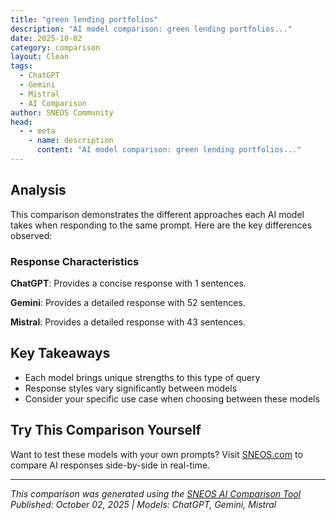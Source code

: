 ```yaml
---
title: "green lending portfolios"
description: "AI model comparison: green lending portfolios..."
date: 2025-10-02
category: comparison
layout: Clean
tags:
  - ChatGPT
  - Gemini
  - Mistral
  - AI Comparison
author: SNEOS Community
head:
  - - meta
    - name: description
      content: "AI model comparison: green lending portfolios..."
---
```


<ChatComparison
  title="green lending portfolios"
  prompt="green lending portfolios"
  :responses='{
    "ChatGPT": "Green lending portfolios refer to financial portfolios that specifically focus on financing environmentally sustainable projects and initiatives. These portfolios are part of a broader trend toward sustainable finance and investment, where financial institutions allocate resources toward projects that have positive environmental impacts. Here are some key aspects of green lending portfolios:\n\n### 1. **Types of Projects Funded**\n   - **Renewable Energy**: Financing solar, wind, hydro, and geothermal projects.\n   - **Energy Efficiency**: Supporting upgrades and improvements in buildings and infrastructure to reduce energy consumption.\n   - **Sustainable Agriculture**: Funding projects that promote organic farming, agroforestry, and sustainable land management.\n   - **Green Transportation**: Financing electric vehicles (EVs), sustainable public transportation initiatives, and infrastructure for nonmotorized transport.\n   - **Water Conservation**: Projects aimed at improving water efficiency and management, such as irrigation for sustainable farming.\n   - **Waste Management**: Initiatives to reduce waste, increase recycling rates, and support circular economy practices.\n\n### 2. **Financing Instruments**\n   - **Green Loans**: Loans provided specifically for the purpose of financing green projects.\n   - **Green Bonds**: Debt securities issued to raise funds for green projects.\n   - **Equity Financing**: Investment in companies or projects focused on sustainability.\n   - **Sustainability-Linked Loans**: Loans where the interest rate is linked to the borrower&#x27;s sustainability performance.\n\n### 3. **Standards and Certification**\n   - **Green Loan Principles**: Guidelines that ensure transparency and reporting in the green loan market.\n   - **Climate Bonds Initiative**: Standards for labeling bonds as \"green\" to ensure they meet environmental goals.\n   - **Third-party Certification**: Organizations that certify projects and investments as genuinely sustainable.\n\n### 4. **Impact Measurement**\n   - Assessing the environmental impact of the funded projects is crucial. Metrics may include CO2 emissions reduced, energy saved, or water conserved.\n   - Reporting on the measurable impact helps build trust and attracts more investors and borrowers to green lending.\n\n### 5. **Market Trends**\n   - An increasing number of financial institutions are integrating environmental, social, and governance (ESG) criteria into their lending decisions.\n   - Growth in demand for green financing, driven by both consumer demand and regulatory changes.\n   - Initiatives from governments and international organizations to encourage green finance, including incentives and tax breaks for sustainable investments.\n\n### 6. **Risks and Challenges**\n   - **Regulatory Risk**: Changes in regulations can impact the viability of green projects.\n   - **Market Risk**: The performance of green projects can be influenced by market dynamics and technological changes.\n   - **Reputational Risk**: Mislabeling projects as green or not achieving promised environmental outcomes can harm reputations.\n\n### Conclusion\nGreen lending portfolios represent a critical component of the transition toward a more sustainable economy. By directing capital toward projects that benefit the environment, financial institutions not only help meet regulatory and societal expectations but can also tap into new market opportunities and enhance long-term financial resilience.",
    "Gemini": "Green lending portfolios are financial strategies where banks and financial institutions prioritize and actively promote loans and investments that support environmentally sustainable projects and activities. This goes beyond simply avoiding environmentally harmful projects; it proactively seeks opportunities to finance initiatives that contribute to positive environmental outcomes.\n\nHere\u0027s a breakdown of key aspects of green lending portfolios:\n\n**What is Included in a Green Lending Portfolio?**\n\n*   **Renewable Energy Projects:** Financing solar, wind, hydro, geothermal, and other renewable energy generation facilities.\n*   **Energy Efficiency Initiatives:** Loans for building retrofits, energy-efficient equipment, and other projects that reduce energy consumption.\n*   **Sustainable Agriculture:** Investments in farming practices that promote soil health, water conservation, and reduced use of pesticides and fertilizers.\n*   **Green Buildings:** Financing for the construction and renovation of buildings that meet recognized green building standards (e.g., LEED, BREEAM).\n*   **Sustainable Transportation:** Loans for electric vehicles, public transportation projects, and other initiatives that reduce greenhouse gas emissions from transportation.\n*   **Water Conservation and Management:** Investments in water infrastructure, irrigation improvements, and other projects that conserve water resources.\n*   **Waste Management and Recycling:** Financing for recycling facilities, waste-to-energy projects, and other initiatives that reduce waste and promote circular economy principles.\n*   **Climate Change Adaptation:** Projects designed to help communities and businesses adapt to the impacts of climate change, such as sea-level rise, extreme weather events, and water scarcity.\n*   **Conservation and Biodiversity:** Investments in protecting natural habitats, endangered species, and ecosystem services.\n\n**Benefits of Green Lending Portfolios:**\n\n*   **Environmental Impact:** Direct contribution to mitigating climate change, reducing pollution, conserving natural resources, and promoting biodiversity.\n*   **Financial Performance:**  Can generate competitive returns, especially as green technologies become more cost-effective and demand for sustainable products and services grows.  It helps manage risks associated with climate change regulations and stranded assets (assets that become obsolete due to environmental regulations or technological advancements).\n*   **Reputational Benefits:** Enhances the financial institution\u0027s reputation and brand image, attracting socially conscious customers and investors.\n*   **Risk Management:**  Reduces exposure to environmental risks, such as regulatory changes, environmental liabilities, and supply chain disruptions.\n*   **Market Opportunity:**  Taps into the growing market for sustainable products and services.  Attracts investment from ESG-focused funds and investors.\n*   **Economic Development:** Supports the growth of green industries and creates new jobs in the clean energy sector.\n\n**Challenges and Considerations:**\n\n*   **Defining \u0022Green\u0022:**  Developing clear and consistent criteria for what qualifies as a green loan or investment.  This is often addressed through green taxonomies and sustainability standards.\n*   **Data and Measurement:**  Collecting and analyzing data to track the environmental impact of green loans and investments.  Requires robust reporting and verification mechanisms.\n*   **Greenwashing:**  Avoiding the misrepresentation of loans or investments as \u0022green\u0022 when they do not meet rigorous environmental standards.  Due diligence and transparency are essential.\n*   **Risk Assessment:**  Properly assessing the risks associated with green projects, including technological risks, regulatory risks, and market risks.\n*   **Capacity Building:**  Developing the internal expertise and resources needed to manage green lending portfolios effectively.  This includes training staff on sustainability principles and environmental risk management.\n*   **Market Demand:**  Ensuring sufficient demand for green loans and investments to justify the development of a green lending portfolio.\n*   **Standardization:**  Lack of standardized definitions and reporting frameworks can make it difficult to compare green loans and investments across different institutions.\n*   **Cost:** The cost of implementing and managing a green lending portfolio may be higher than traditional lending due to the need for specialized expertise and data collection.\n\n**How Financial Institutions Develop Green Lending Portfolios:**\n\n*   **Setting Targets:**  Establishing clear targets for the percentage of loans and investments that will be allocated to green projects.\n*   **Developing Green Loan Products:**  Creating specialized loan products tailored to the needs of green projects, such as green mortgages, green auto loans, and green business loans.\n*   **Integrating ESG Factors:**  Integrating environmental, social, and governance (ESG) factors into the credit risk assessment process.\n*   **Training Staff:**  Providing training to loan officers and other staff on sustainability principles and green lending practices.\n*   **Reporting and Transparency:**  Publishing regular reports on the performance of the green lending portfolio, including data on environmental impact and financial returns.\n*   **Collaboration:** Partnering with other financial institutions, governments, and non-profit organizations to promote green lending.\n*   **Due Diligence:**  Conducting thorough due diligence on potential green projects to ensure that they meet environmental standards and have a positive impact.\n*   **Monitoring and Evaluation:**  Regularly monitoring the performance of green loans and investments to ensure that they are achieving their environmental goals.\n\n**Trends in Green Lending:**\n\n*   **Growing Demand:**  Increasing demand from investors, customers, and regulators for sustainable financial products.\n*   **Green Bonds:**  Growing use of green bonds to finance green projects.\n*   **ESG Integration:**  Increasing integration of ESG factors into mainstream lending practices.\n*   **Carbon Neutrality Goals:**  Growing number of financial institutions setting carbon neutrality goals and developing green lending portfolios to help achieve those goals.\n*   **Sustainable Finance Taxonomies:**  Development of standardized sustainable finance taxonomies to provide clear definitions of what constitutes a green investment. (e.g., The EU taxonomy).\n\n**In conclusion, green lending portfolios are an increasingly important tool for promoting environmental sustainability and driving the transition to a low-carbon economy. By prioritizing loans and investments that support green projects, financial institutions can play a significant role in addressing climate change and other environmental challenges while also generating positive financial returns and enhancing their reputation.**\n",
    "Mistral": "Green lending portfolios refer to financial investments that prioritize environmental sustainability and support projects or companies that contribute to a greener economy. These portfolios are designed to promote environmentally friendly practices, reduce carbon emissions, and foster sustainable development. Here are some key aspects of green lending portfolios:\n\n### 1. **Types of Green Lending**\n   - **Renewable Energy Projects:** Financing for wind farms, solar panels, hydroelectric plants, and other renewable energy sources.\n   - **Energy Efficiency:** Loans for projects that improve energy efficiency in buildings, industrial processes, and transportation.\n   - **Sustainable Agriculture:** Funding for agricultural practices that reduce environmental impact, such as organic farming and regenerative agriculture.\n   - **Green Buildings:** Financing for the construction or renovation of buildings that meet green building standards, such as LEED certification.\n   - **Waste Management:** Investments in recycling facilities, waste-to-energy projects, and other waste management solutions.\n   - **Clean Technology:** Support for companies developing technologies that reduce environmental impact, such as electric vehicles and battery storage.\n\n### 2. **Benefits of Green Lending Portfolios**\n   - **Environmental Impact:** By supporting green projects, these portfolios help reduce greenhouse gas emissions, conserve natural resources, and mitigate climate change.\n   - **Financial Returns:** Green investments can offer competitive financial returns, especially as demand for sustainable products and services grows.\n   - **Regulatory Compliance:** Many governments are implementing regulations that favor green initiatives, making green lending a strategic choice for compliance.\n   - **Reputation and Brand Value:** Companies and financial institutions that invest in green projects can enhance their reputation and brand value by demonstrating a commitment to sustainability.\n\n### 3. **Risks and Challenges**\n   - **Market Risks:** Green technologies and projects may face market risks, such as fluctuations in commodity prices or changes in regulatory policies.\n   - **Technological Risks:** New technologies may not perform as expected, leading to financial losses.\n   - **Operational Risks:** Green projects may face operational challenges, such as supply chain disruptions or labor issues.\n   - **Financial Risks:** Green investments may have higher upfront costs and longer payback periods compared to traditional investments.\n\n### 4. **Evaluation Criteria**\n   - **Environmental Impact Assessment:** Evaluating the potential environmental benefits of the project or company.\n   - **Financial Viability:** Assessing the financial health and sustainability of the project or company.\n   - **Social Impact:** Considering the social benefits and potential negative impacts on communities.\n   - **Governance and Compliance:** Ensuring that the project or company adheres to environmental regulations and best practices.\n\n### 5. **Green Bonds**\n   - **Definition:** Green bonds are fixed-income instruments specifically earmarked to be used for climate and environmental projects.\n   - **Use of Proceeds:** The funds raised from green bonds are used for projects that have positive environmental benefits, such as renewable energy, energy efficiency, and sustainable land use.\n   - **Certification:** Green bonds often come with certifications from third-party organizations to ensure that the funds are used for legitimate green projects.\n\n### 6. **Sustainable Finance Frameworks**\n   - **Equator Principles:** A risk management framework adopted by financial institutions for determining, assessing, and managing environmental and social risk in projects.\n   - **Green Loan Principles:** A set of guidelines developed by the Loan Market Association (LMA) and the Asia Pacific Loan Market Association (APLMA) to promote the development and integrity of the green loan market.\n   - **Task Force on Climate-related Financial Disclosures (TCFD):** A framework for companies and financial institutions to disclose information on climate-related risks and opportunities.\n\n### 7. **Case Studies**\n   - **Example 1:** A bank finances a wind farm project, providing loans for the construction and operation of wind turbines. The project reduces carbon emissions and generates renewable energy.\n   - **Example 2:** A financial institution invests in a company developing electric vehicle charging infrastructure, supporting the transition to cleaner transportation.\n\n### 8. **Future Trends**\n   - **Increased Regulation:** Expectations for more stringent environmental regulations and reporting requirements.\n   - **Technological Innovation:** Advances in green technologies that improve efficiency and reduce costs.\n   - **Consumer Demand:** Growing consumer preference for sustainable products and services.\n   - **Investor Interest:** Increasing interest from institutional investors in green lending portfolios.\n\nGreen lending portfolios are becoming increasingly important as the world transitions towards a more sustainable future. They offer a way for financial institutions to align their investments with environmental goals while still achieving financial returns."
  }'
  published-date="09:31"
/>

## Analysis

This comparison demonstrates the different approaches each AI model takes when responding to the same prompt. Here are the key differences observed:

### Response Characteristics

**ChatGPT**: Provides a concise response with 1 sentences. 

**Gemini**: Provides a detailed response with 52 sentences. 

**Mistral**: Provides a detailed response with 43 sentences. 

## Key Takeaways

- Each model brings unique strengths to this type of query
- Response styles vary significantly between models
- Consider your specific use case when choosing between these models

## Try This Comparison Yourself

Want to test these models with your own prompts? Visit [SNEOS.com](https://sneos.com) to compare AI responses side-by-side in real-time.

---

*This comparison was generated using the [SNEOS AI Comparison Tool](https://sneos.com)*
*Published: October 02, 2025 | Models: ChatGPT, Gemini, Mistral*
